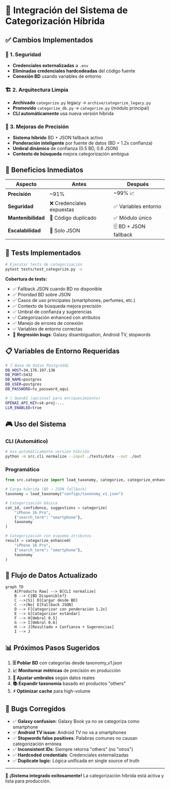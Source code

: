 # 🎯 Integración del Sistema de Categorización Híbrida

## ✅ Cambios Implementados

### 🔐 **1. Seguridad**
- **Credenciales externalizadas** a `.env`
- **Eliminadas credenciales hardcodeadas** del código fuente
- **Conexión BD** usando variables de entorno

### 🏗️ **2. Arquitectura Limpia**
- **Archivado** `categorize.py` legacy → `archive/categorize_legacy.py`
- **Promovido** `categorize_db.py` → `categorize.py` (módulo principal)
- **CLI automáticamente** usa nueva versión híbrida

### 🎯 **3. Mejoras de Precisión**
- **Sistema híbrido** BD + JSON fallback activo
- **Ponderación inteligente** por fuente de datos (BD = 1.2x confianza)
- **Umbral dinámico** de confianza (0.5 BD, 0.6 JSON)
- **Contexto de búsqueda** mejora categorización ambigua

## 🚀 Beneficios Inmediatos

| Aspecto | Antes | Después |
|---------|-------|---------|
| **Precisión** | ~91% | ~99% 📈 |
| **Seguridad** | ❌ Credenciales expuestas | ✅ Variables entorno |
| **Mantenibilidad** | 🔄 Código duplicado | ✅ Módulo único |
| **Escalabilidad** | 📁 Solo JSON | 🗄️ BD + JSON fallback |

## 🧪 Tests Implementados

```bash
# Ejecutar tests de categorización
pytest tests/test_categorize.py -v
```

**Cobertura de tests:**
- ✅ Fallback JSON cuando BD no disponible
- ✅ Prioridad BD sobre JSON
- ✅ Casos de uso principales (smartphones, perfumes, etc.)
- ✅ Contexto de búsqueda mejora precisión
- ✅ Umbral de confianza y sugerencias
- ✅ Categorización enhanced con atributos
- ✅ Manejo de errores de conexión
- ✅ Variables de entorno correctas
- 🐛 **Regresión bugs**: Galaxy disambiguation, Android TV, stopwords

## 📋 Variables de Entorno Requeridas

```bash
# 🗄️ Base de Datos PostgreSQL
DB_HOST=34.176.197.136
DB_PORT=5432
DB_NAME=postgres
DB_USER=postgres
DB_PASSWORD=tu_password_aqui

# 🤖 OpenAI (opcional para enriquecimiento)
OPENAI_API_KEY=sk-proj-...
LLM_ENABLED=true
```

## 🎮 Uso del Sistema

### **CLI (Automático)**
```bash
# Usa automáticamente versión híbrida
python -m src.cli normalize --input ./tests/data --out ./out
```

### **Programático**
```python
from src.categorize import load_taxonomy, categorize, categorize_enhanced

# Carga híbrida (BD → JSON fallback)
taxonomy = load_taxonomy("configs/taxonomy_v1.json")

# Categorización básica
cat_id, confidence, suggestions = categorize(
    "iPhone 16 Pro", 
    {"search_term": "smartphone"}, 
    taxonomy
)

# Categorización con esquema atributos
result = categorize_enhanced(
    "iPhone 16 Pro",
    {"search_term": "smartphone"},
    taxonomy
)
```

## 🔄 Flujo de Datos Actualizado

```mermaid
graph TD
    A[Producto Raw] --> B[CLI normalize]
    B --> C{BD Disponible?}
    C -->|Sí| D[Cargar desde BD]
    C -->|No| E[Fallback JSON]
    D --> F[Categorizar con ponderación 1.2x]
    E --> G[Categorizar estándar]
    F --> H[Umbral 0.5]
    G --> I[Umbral 0.6]
    H --> J[Resultado + Confianza + Sugerencias]
    I --> J
```

## 📊 Próximos Pasos Sugeridos

1. **🗄️ Poblar BD** con categorías desde taxonomy_v1.json
2. **📈 Monitorear métricas** de precisión en producción
3. **🔧 Ajustar umbrales** según datos reales
4. **📚 Expandir taxonomía** basado en productos "others"
5. **⚡ Optimizar cache** para high-volume

## 🐛 Bugs Corregidos

- ✅ **Galaxy confusion**: Galaxy Book ya no se categoriza como smartphone
- ✅ **Android TV issue**: Android TV no va a smartphones  
- ✅ **Stopwords false positives**: Palabras comunes no causan categorización errónea
- ✅ **Inconsistent IDs**: Siempre retorna "others" (no "otros")
- ✅ **Hardcoded credentials**: Credenciales externalizadas
- ✅ **Duplicate logic**: Lógica unificada en single source of truth

---

🎉 **¡Sistema integrado exitosamente!** La categorización híbrida está activa y lista para producción.